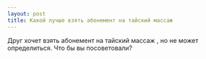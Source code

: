 ```yaml
---
layout: post 
title: Какой лучше взять абонемент на тайский массаж 
--- 
```

Друг хочет взять абонемент на тайский массаж , но не может определиться. Что бы вы посоветовали?